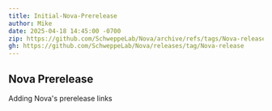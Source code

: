 ```yaml
---
title: Initial-Nova-Prerelease
author: Mike
date: 2025-04-18 14:45:00 -0700
zip: https://github.com/SchweppeLab/Nova/archive/refs/tags/Nova-release.zip
gh: https://github.com/SchweppeLab/Nova/releases/tag/Nova-release
---
```


## Nova Prerelease

Adding Nova's prerelease links
